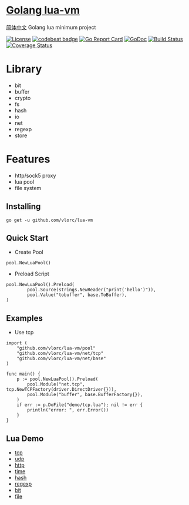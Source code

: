 # [Golang lua-vm](https://github.com/vlorc/lua-vm)
[简体中文](https://github.com/vlorc/lua-vm/blob/master/README_CN.md)
Golang lua minimum project

[![License](https://img.shields.io/:license-apache-blue.svg)](https://opensource.org/licenses/Apache-2.0)
[![codebeat badge](https://codebeat.co/badges/c41b426c-4121-4dc8-99c2-f1b60574be64)](https://codebeat.co/projects/github-com-vlorc-lua-vm-master)
[![Go Report Card](https://goreportcard.com/badge/github.com/vlorc/gioc)](https://goreportcard.com/report/github.com/vlorc/lua-vm)
[![GoDoc](https://godoc.org/github.com/vlorc/lua-vm?status.svg)](https://godoc.org/github.com/vlorc/lua-vm)
[![Build Status](https://travis-ci.org/vlorc/lua-vm.svg?branch=master)](https://travis-ci.org/vlorc/lua-vm?branch=master)
[![Coverage Status](https://coveralls.io/repos/github/vlorc/lua-vm/badge.svg?branch=master)](https://coveralls.io/github/vlorc/lua-vm?branch=master)

# Library
+ bit
+ buffer
+ crypto
+ fs
+ hash
+ io
+ net
+ regexp
+ store

# Features
+ http/sock5 proxy
+ lua pool
+ file system

## Installing
	go get -u github.com/vlorc/lua-vm

## Quick Start

* Create Pool
```golang
pool.NewLuaPool()
```

* Preload Script
```golang
pool.NewLuaPool().Preload(
		pool.Source(strings.NewReader("print('hello')")),
		pool.Value("tobuffer", base.ToBuffer),
)
```

## Examples

* Use tcp

```golang
import (
    "github.com/vlorc/lua-vm/pool"
    "github.com/vlorc/lua-vm/net/tcp"
    "github.com/vlorc/lua-vm/net/base"
)

func main() {
	p := pool.NewLuaPool().Preload(
		pool.Module("net.tcp", tcp.NewTCPFactory(driver.DirectDriver{})),
		pool.Module("buffer", base.BufferFactory{}),
	)
	if err := p.DoFile("demo/tcp.lua"); nil != err {
		println("error: ", err.Error())
	}
}
```


## Lua Demo
+ [tcp](https://github.com/vlorc/lua-vm/blob/master/demo/tcp.lua)
+ [udp](https://github.com/vlorc/lua-vm/blob/master/demo/udp.lua)
+ [http](https://github.com/vlorc/lua-vm/blob/master/demo/http.lua)
+ [time](https://github.com/vlorc/lua-vm/blob/master/demo/time.lua)
+ [hash](https://github.com/vlorc/lua-vm/blob/master/demo/hash.lua)
+ [regexp](https://github.com/vlorc/lua-vm/blob/master/demo/regexp.lua)
+ [bit](https://github.com/vlorc/lua-vm/blob/master/demo/bit.lua)
+ [file](https://github.com/vlorc/lua-vm/blob/master/demo/file.lua)
